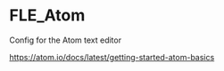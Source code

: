 # FLE_Atom
Config for the Atom text editor

https://atom.io/docs/latest/getting-started-atom-basics
